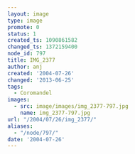 ```yaml
---
layout: image
type: image
promote: 0
status: 1
created_ts: 1090861582
changed_ts: 1372159400
node_id: 797
title: IMG_2377
author: anj
created: '2004-07-26'
changed: '2013-06-25'
tags:
  - Coromandel
images:
  - src: image/images/img_2377-797.jpg
    name: img_2377-797.jpg
url: "/2004/07/26/img_2377/"
aliases:
  - "/node/797/"
date: '2004-07-26'
---
```



